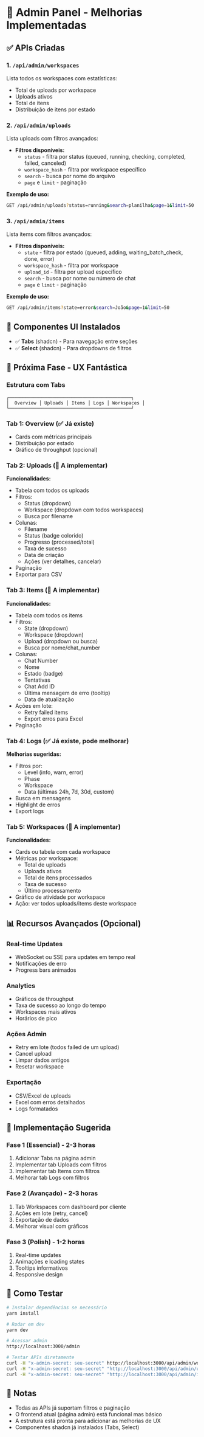 # 🎯 Admin Panel - Melhorias Implementadas

## ✅ APIs Criadas

### 1. `/api/admin/workspaces`
Lista todos os workspaces com estatísticas:
- Total de uploads por workspace
- Uploads ativos
- Total de itens
- Distribuição de itens por estado

### 2. `/api/admin/uploads`
Lista uploads com filtros avançados:
- **Filtros disponíveis:**
  - `status` - filtra por status (queued, running, checking, completed, failed, canceled)
  - `workspace_hash` - filtra por workspace específico
  - `search` - busca por nome do arquivo
  - `page` e `limit` - paginação

**Exemplo de uso:**
```bash
GET /api/admin/uploads?status=running&search=planilha&page=1&limit=50
```

### 3. `/api/admin/items`
Lista items com filtros avançados:
- **Filtros disponíveis:**
  - `state` - filtra por estado (queued, adding, waiting_batch_check, done, error)
  - `workspace_hash` - filtra por workspace
  - `upload_id` - filtra por upload específico
  - `search` - busca por nome ou número de chat
  - `page` e `limit` - paginação

**Exemplo de uso:**
```bash
GET /api/admin/items?state=error&search=João&page=1&limit=50
```

## 🎨 Componentes UI Instalados

- ✅ **Tabs** (shadcn) - Para navegação entre seções
- ✅ **Select** (shadcn) - Para dropdowns de filtros

## 🚀 Próxima Fase - UX Fantástica

### Estrutura com Tabs

```
┌─────────────────────────────────────────────┐
│  Overview │ Uploads │ Items │ Logs │ Workspaces │
└─────────────────────────────────────────────┘
```

### Tab 1: Overview (✅ Já existe)
- Cards com métricas principais
- Distribuição por estado
- Gráfico de throughput (opcional)

### Tab 2: Uploads (🔨 A implementar)
**Funcionalidades:**
- Tabela com todos os uploads
- Filtros:
  - Status (dropdown)
  - Workspace (dropdown com todos workspaces)
  - Busca por filename
- Colunas:
  - Filename
  - Status (badge colorido)
  - Progresso (processed/total)
  - Taxa de sucesso
  - Data de criação
  - Ações (ver detalhes, cancelar)
- Paginação
- Exportar para CSV

### Tab 3: Items (🔨 A implementar)
**Funcionalidades:**
- Tabela com todos os items
- Filtros:
  - State (dropdown)
  - Workspace (dropdown)
  - Upload (dropdown ou busca)
  - Busca por nome/chat_number
- Colunas:
  - Chat Number
  - Nome
  - Estado (badge)
  - Tentativas
  - Chat Add ID
  - Última mensagem de erro (tooltip)
  - Data de atualização
- Ações em lote:
  - Retry failed items
  - Export erros para Excel
- Paginação

### Tab 4: Logs (✅ Já existe, pode melhorar)
**Melhorias sugeridas:**
- Filtros por:
  - Level (info, warn, error)
  - Phase
  - Workspace
  - Data (últimas 24h, 7d, 30d, custom)
- Busca em mensagens
- Highlight de erros
- Export logs

### Tab 5: Workspaces (🔨 A implementar)
**Funcionalidades:**
- Cards ou tabela com cada workspace
- Métricas por workspace:
  - Total de uploads
  - Uploads ativos
  - Total de itens processados
  - Taxa de sucesso
  - Último processamento
- Gráfico de atividade por workspace
- Ação: ver todos uploads/items deste workspace

## 📊 Recursos Avançados (Opcional)

### Real-time Updates
- WebSocket ou SSE para updates em tempo real
- Notificações de erro
- Progress bars animados

### Analytics
- Gráficos de throughput
- Taxa de sucesso ao longo do tempo
- Workspaces mais ativos
- Horários de pico

### Ações Admin
- Retry em lote (todos failed de um upload)
- Cancel upload
- Limpar dados antigos
- Resetar workspace

### Exportação
- CSV/Excel de uploads
- Excel com erros detalhados
- Logs formatados

## 🎯 Implementação Sugerida

### Fase 1 (Essencial) - 2-3 horas
1. Adicionar Tabs na página admin
2. Implementar tab Uploads com filtros
3. Implementar tab Items com filtros
4. Melhorar tab Logs com filtros

### Fase 2 (Avançado) - 2-3 horas
1. Tab Workspaces com dashboard por cliente
2. Ações em lote (retry, cancel)
3. Exportação de dados
4. Melhorar visual com gráficos

### Fase 3 (Polish) - 1-2 horas
1. Real-time updates
2. Animações e loading states
3. Tooltips informativos
4. Responsive design

## 🔧 Como Testar

```bash
# Instalar dependências se necessário
yarn install

# Rodar em dev
yarn dev

# Acessar admin
http://localhost:3000/admin

# Testar APIs diretamente
curl -H "x-admin-secret: seu-secret" http://localhost:3000/api/admin/workspaces
curl -H "x-admin-secret: seu-secret" "http://localhost:3000/api/admin/uploads?status=running"
curl -H "x-admin-secret: seu-secret" "http://localhost:3000/api/admin/items?state=error"
```

## 📝 Notas

- Todas as APIs já suportam filtros e paginação
- O frontend atual (página admin) está funcional mas básico
- A estrutura está pronta para adicionar as melhorias de UX
- Componentes shadcn já instalados (Tabs, Select)
